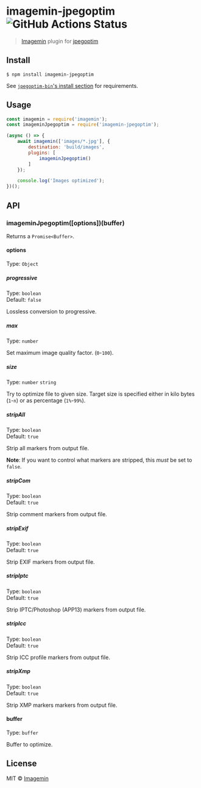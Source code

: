 # imagemin-jpegoptim ![GitHub Actions Status](https://github.com/imagemin/imagemin-jpegoptim/workflows/test/badge.svg?branch=master)

> [Imagemin](https://github.com/imagemin/imagemin) plugin for [jpegoptim](https://github.com/tjko/jpegoptim)


## Install

```
$ npm install imagemin-jpegoptim
```

See [`jpegoptim-bin`'s install section](https://github.com/imagemin/jpegoptim-bin#install) for requirements.


## Usage

```js
const imagemin = require('imagemin');
const imageminJpegoptim = require('imagemin-jpegoptim');

(async () => {
	await imagemin(['images/*.jpg'], {
		destination: 'build/images',
		plugins: [
			imageminJpegoptim()
		]
	});

	console.log('Images optimized');
})();
```


## API

### imageminJpegoptim([options])(buffer)

Returns a `Promise<Buffer>`.

#### options

Type: `Object`

##### progressive

Type: `boolean`<br>
Default: `false`

Lossless conversion to progressive.

##### max

Type: `number`

Set maximum image quality factor. (`0`-`100`).

##### size

Type: `number` `string`

Try to optimize file to given size. Target size is specified either in kilo bytes (`1`-`n`) or as percentage (`1%`-`99%`).

##### stripAll

Type: `boolean`<br>
Default: `true`

Strip all markers from output file.

**Note**: If you want to control what markers are stripped, this *must* be set to `false`.

##### stripCom

Type: `boolean`<br>
Default: `true`

Strip comment markers from output file.

##### stripExif

Type: `boolean`<br>
Default: `true`

Strip EXIF markers from output file.

##### stripIptc

Type: `boolean`<br>
Default: `true`

Strip IPTC/Photoshop (APP13) markers from output file.

##### stripIcc

Type: `boolean`<br>
Default: `true`

Strip ICC profile markers from output file.

##### stripXmp

Type: `boolean`<br>
Default: `true`

Strip XMP markers markers from output file.


#### buffer

Type: `buffer`

Buffer to optimize.


## License

MIT © [Imagemin](https://github.com/imagemin)
